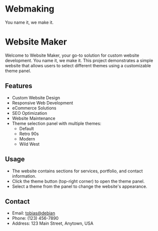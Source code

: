 # Webmaking
You name it, we make it.

# Website Maker

Welcome to Website Maker, your go-to solution for custom website development. You name it, we make it. This project demonstrates a simple website that allows users to select different themes using a customizable theme panel.

## Features

- Custom Website Design
- Responsive Web Development
- eCommerce Solutions
- SEO Optimization
- Website Maintenance
- Theme selection panel with multiple themes:
  - Default
  - Retro 90s
  - Modern
  - Wild West


## Usage

- The website contains sections for services, portfolio, and contact information.
- Click the theme button (top-right corner) to open the theme panel.
- Select a theme from the panel to change the website's appearance.

## Contact

- Email: [tobias@debian](mailto:tobias@debian)
- Phone: (123) 456-7890
- Address: 123 Main Street, Anytown, USA
